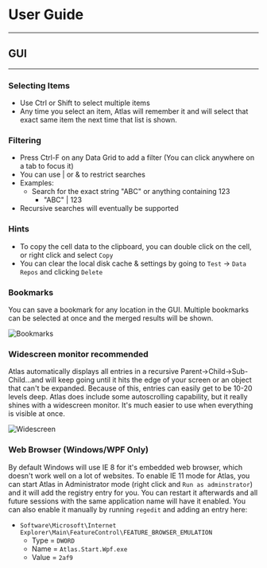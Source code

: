 
# User Guide
---

## GUI
---

### Selecting Items
* Use Ctrl or Shift to select multiple items
* Any time you select an item, Atlas will remember it and will select that exact same item the next time that list is shown.

### Filtering

* Press Ctrl-F on any Data Grid to add a filter (You can click anywhere on a tab to focus it)
* You can use | or & to restrict searches
* Examples:
  - Search for the exact string "ABC" or anything containing 123
    - "ABC" | 123
* Recursive searches will eventually be supported

### Hints
* To copy the cell data to the clipboard, you can double click on the cell, or right click and select `Copy`
* You can clear the local disk cache & settings by going to `Test` -> `Data Repos` and clicking `Delete`

### Bookmarks

You can save a bookmark for any location in the GUI. Multiple bookmarks can be selected at once and the merged results will be shown.

![Bookmarks](/../Screenshots/bookmarks.png)

### Widescreen monitor recommended

Atlas automatically displays all entries in a recursive Parent->Child->Sub-Child...and will keep going until it hits the edge of your screen or an object that can't be expanded. Because of this, entries can easily get to be 10-20 levels deep. Atlas does include some autoscrolling capability, but it really shines with a widescreen monitor. It's much easier to use when everything is visible at once.

![Widescreen](/../Screenshots/widescreen.png)

### Web Browser (Windows/WPF Only)

By default Windows will use IE 8 for it's embedded web browser, which doesn't work well on a lot of websites. To enable IE 11 mode for Atlas, you can start Atlas in Administrator mode (right click and `Run as adminstrator`) and it will add the registry entry for you. You can restart it afterwards and all future sessions with the same application name will have it enabled. You can also enable it manually by running `regedit` and adding an entry here:

* `Software\Microsoft\Internet Explorer\Main\FeatureControl\FEATURE_BROWSER_EMULATION`
  - Type = `DWORD`
  - Name = `Atlas.Start.Wpf.exe`
  - Value = `2af9`
